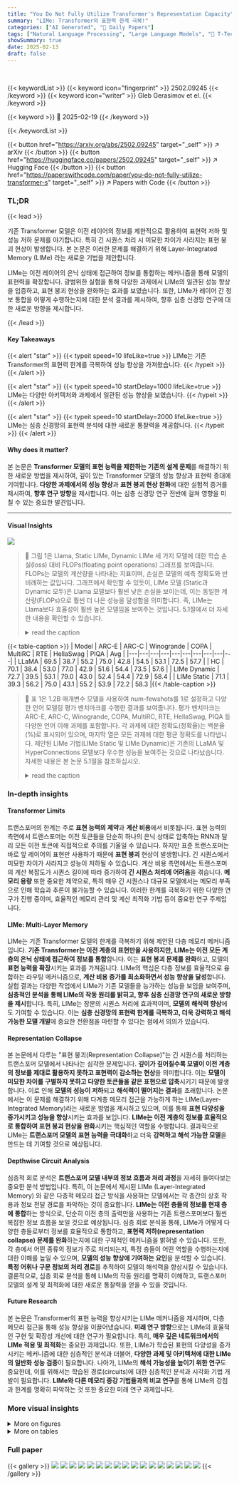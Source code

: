 ```yaml
---
title: "You Do Not Fully Utilize Transformer's Representation Capacity"
summary: "LIMe: Transformer의 표현력 한계 극복!"
categories: ["AI Generated", "🤗 Daily Papers"]
tags: ["Natural Language Processing", "Large Language Models", "🏢 T-Tech HSE University Moscow Institute of Physics and Technology",]
showSummary: true
date: 2025-02-13
draft: false
---
```


<br>

{{< keywordList >}}
{{< keyword icon="fingerprint" >}} 2502.09245 {{< /keyword >}}
{{< keyword icon="writer" >}} Gleb Gerasimov et el. {{< /keyword >}}
 
{{< keyword >}} 🤗 2025-02-19 {{< /keyword >}}
 
{{< /keywordList >}}

{{< button href="https://arxiv.org/abs/2502.09245" target="_self" >}}
↗ arXiv
{{< /button >}}
{{< button href="https://huggingface.co/papers/2502.09245" target="_self" >}}
↗ Hugging Face
{{< /button >}}
{{< button href="https://paperswithcode.com/paper/you-do-not-fully-utilize-transformer-s" target="_self" >}}
↗ Papers with Code
{{< /button >}}




### TL;DR


{{< lead >}}

기존 Transformer 모델은 이전 레이어의 정보를 제한적으로 활용하여 표현력 저하 및 성능 저하 문제를 야기합니다.  특히 긴 시퀀스 처리 시 미묘한 차이가 사라지는 표현 붕괴 현상이 발생합니다.  본 논문은 이러한 문제를 해결하기 위해 Layer-Integrated Memory (LIMe) 라는 새로운 기법을 제안합니다.



LIMe는 이전 레이어의 은닉 상태에 접근하여 정보를 통합하는 메커니즘을 통해 모델의 표현력을 확장합니다.  광범위한 실험을 통해 다양한 과제에서 LIMe의 일관된 성능 향상을 입증하고, 표현 붕괴 현상을 완화하는 효과를 보였습니다.  또한, LIMe가 레이어 간 정보 통합을 어떻게 수행하는지에 대한 분석 결과를 제시하여, 향후 심층 신경망 연구에 대한 새로운 방향을 제시합니다.

{{< /lead >}}


#### Key Takeaways

{{< alert "star" >}}
{{< typeit speed=10 lifeLike=true >}} LIMe는 기존 Transformer의 표현력 한계를 극복하여 성능 향상을 가져왔습니다. {{< /typeit >}}
{{< /alert >}}

{{< alert "star" >}}
{{< typeit speed=10 startDelay=1000 lifeLike=true >}} LIMe는 다양한 아키텍처와 과제에서 일관된 성능 향상을 보였습니다. {{< /typeit >}}
{{< /alert >}}

{{< alert "star" >}}
{{< typeit speed=10 startDelay=2000 lifeLike=true >}} LIMe는 심층 신경망의 표현력 분석에 대한 새로운 통찰력을 제공합니다. {{< /typeit >}}
{{< /alert >}}

#### Why does it matter?
본 논문은 **Transformer 모델의 표현 능력을 제한하는 기존의 설계 문제**를 해결하기 위한 새로운 방법을 제시하여, 깊이 있는 Transformer 모델의 성능 향상과 표현력 증대에 기여합니다.  **다양한 과제에서의 성능 향상**과 **표현 붕괴 현상 완화**에 대한 실험적 증거를 제시하여, **향후 연구 방향**을 제시합니다.  이는 심층 신경망 연구 전반에 걸쳐 영향을 미칠 수 있는 중요한 발견입니다.

------
#### Visual Insights



![](https://arxiv.org/html/2502.09245/x1.png)

> 🔼 그림 1은 Llama, Static LIMe, Dynamic LIMe 세 가지 모델에 대한 학습 손실(loss) 대비 FLOPs(floating point operations) 그래프를 보여줍니다.  FLOPs는 모델의 계산량을 나타내는 지표이며, 손실은 모델의 예측 정확도와 반비례하는 값입니다. 그래프에서 확인할 수 있듯이, LIMe 모델 (Static과 Dynamic 모두)은 Llama 모델보다 훨씬 낮은 손실을 보이는데, 이는 동일한 계산량(FLOPs)으로 훨씬 더 나은 성능을 달성함을 의미합니다.  즉, LIMe는 Llama보다 효율성이 훨씬 높은 모델임을 보여주는 것입니다. 5.1절에서 더 자세한 내용을 확인할 수 있습니다.
> <details>
> <summary>read the caption</summary>
> Figure 1: Training loss per FLOPs for Llama, Static LIMe, and Dynamic LIMe. LIMe has a substantially lower loss with a similar amount of FLOPs. See Section 5.1 for more details.
> </details>





{{< table-caption >}}
| Model | ARC-E | ARC-C | Winogrande | COPA | MultiRC | RTE | HellaSwag | PIQA | Avg |
|---|---|---|---|---|---|---|---|---|---| 
| LLaMA | 69.5 | 38.7 | 55.2 | 75.0 | 42.8 | 54.5 | 53.1 | 72.5 | 57.7 |
| HC | 70.1 | 38.4 | 53.0 | 77.0 | 42.9 | 51.6 | 54.4 | 73.5 | 57.6 |
| LIMe Dynamic | 72.7 | 39.5 | 53.1 | 79.0 | 43.0 | 52.4 | 54.4 | 72.9 | 58.4 |
| LIMe Static | 71.1 | 39.3 | 56.2 | 75.0 | 43.1 | 55.2 | 53.9 | 72.2 | 58.3 |{{< /table-caption >}}

> 🔼 표 1은 1.2B 매개변수 모델을 사용하여 num-fewshots를 1로 설정하고 다양한 언어 모델링 평가 벤치마크를 수행한 결과를 보여줍니다.  평가 벤치마크는 ARC-E, ARC-C, Winogrande, COPA, MultiRC, RTE, HellaSwag, PIQA 등 다양한 언어 이해 과제를 포함합니다.  각 과제에 대한 정확도(정확율)는 백분율(%)로 표시되어 있으며, 마지막 열은 모든 과제에 대한 평균 정확도를 나타냅니다.  제안된 LIMe 기법(LIMe Static 및 LIMe Dynamic)은 기존의 LLaMA 및 HyperConnections 모델보다 우수한 성능을 보여주는 것으로 나타났습니다.  자세한 내용은 본 논문 5.1절을 참조하십시오.
> <details>
> <summary>read the caption</summary>
> Table 1: LM Evaluation Harness benchmarks (accuracies in %) on 1.2B models with num-fewshots 1. The rightmost column shows average accuracy across the tasks. Proposed methods outperform both LLaMA and HyperConnections (Zhu et al., 2024) baselines. See Section 5.1 for more details.
> </details>





### In-depth insights


#### Transformer Limits
트랜스포머의 한계는 주로 **표현 능력의 제약**과 **계산 비용**에서 비롯됩니다.  표현 능력의 측면에서 트랜스포머는 이전 토큰들을 단순히 하나의 은닉 상태로 압축하는 RNN과 달리 모든 이전 토큰에 직접적으로 주의를 기울일 수 있습니다. 하지만 표준 트랜스포머는 바로 앞 레이어의 표현만 사용하기 때문에 **표현 붕괴** 현상이 발생합니다. 긴 시퀀스에서 미묘한 차이가 사라지고 성능이 저하될 수 있습니다. 계산 비용 측면에서는 트랜스포머의 계산 복잡도가 시퀀스 길이에 따라 증가하여 **긴 시퀀스 처리에 어려움**을 겪습니다.  **메모리 용량** 또한 중요한 제약으로, 특히 매우 긴 시퀀스나 대규모 모델에서는 메모리 부족으로 인해 학습과 추론이 불가능할 수 있습니다.  이러한 한계를 극복하기 위한 다양한 연구가 진행 중이며, 효율적인 메모리 관리 및 계산 최적화 기법 등이 중요한 연구 주제입니다.

#### LIMe: Multi-Layer Memory
LIMe는 기존 Transformer 모델의 한계를 극복하기 위해 제안된 다층 메모리 메커니즘입니다. **기존 Transformer는 이전 계층의 표현만을 사용하지만, LIMe는 이전 모든 계층의 은닉 상태에 접근하여 정보를 통합**합니다.  이는 **표현 붕괴 문제를 완화**하고, 모델의 **표현 능력을 확장**시키는 효과를 가져옵니다. LIMe의 핵심은 다층 정보를 효율적으로 융합하는 라우팅 메커니즘으로, **계산 비용 증가를 최소화하면서 성능 향상을 달성**합니다.  실험 결과는 다양한 작업에서 LIMe가 기존 모델들을 능가하는 성능을 보임을 보여주며, **심층적인 분석을 통해 LIMe의 작동 원리를 밝히고, 향후 심층 신경망 연구의 새로운 방향을 제시**합니다. 특히, LIMe는 장문의 시퀀스 처리에 효과적이며, **모델의 해석력 향상**에도 기여할 수 있습니다.  이는 **심층 신경망의 표현력 한계를 극복하고, 더욱 강력하고 해석 가능한 모델 개발**에 중요한 전환점을 마련할 수 있다는 점에서 의의가 있습니다.

#### Representation Collapse
본 논문에서 다루는 "표현 붕괴(Representation Collapse)"는 긴 시퀀스를 처리하는 트랜스포머 모델에서 나타나는 심각한 문제입니다. **깊이가 깊어질수록 모델이 이전 계층의 정보를 제대로 활용하지 못하고 표현력이 감소하는 현상**을 의미합니다.  이는 **모델이 미묘한 차이를 구별하지 못하고 다양한 토큰들을 같은 표현으로 압축**시키기 때문에 발생합니다.  이로 인해 **모델의 성능이 저하**되고 **해석력이 떨어지는 결과**를 초래합니다.  논문에서는 이 문제를 해결하기 위해 다계층 메모리 접근을 가능하게 하는 LIMe(Layer-Integrated Memory)라는 새로운 방법을 제시하고 있으며, 이를 통해 **표현 다양성을 증가시키고 성능을 향상**시키는 효과를 보입니다.  **LIMe는 이전 계층의 정보를 효율적으로 통합하여 표현 붕괴 현상을 완화**시키는 핵심적인 역할을 수행합니다.  결과적으로 LIMe는 **트랜스포머 모델의 표현 능력을 극대화**하고 더욱 **강력하고 해석 가능한 모델**을 만드는 데 기여할 것으로 예상됩니다.

#### Depthwise Circuit Analysis
심층적 회로 분석은 **트랜스포머 모델 내부의 정보 흐름과 처리 과정**을 자세히 들여다보는 중요한 분석 방법입니다. 특히, 이 논문에서 제시된 LIMe (Layer-Integrated Memory) 와 같은 다층적 메모리 접근 방식을 사용하는 모델에서는 각 층간의 상호 작용과 정보 전달 경로를 파악하는 것이 중요합니다.  **LIMe는 이전 층들의 정보를 현재 층에 통합**하는 방식으로, 단순히 이전 층의 출력만을 사용하는 기존 트랜스포머보다 훨씬 복잡한 정보 흐름을 보일 것으로 예상됩니다. 심층 회로 분석을 통해, LIMe가 어떻게 다양한 층들로부터 정보를 효율적으로 통합하고, **표현력 저하(representation collapse) 문제를 완화**하는지에 대한 구체적인 메커니즘을 밝혀낼 수 있습니다. 또한, 각 층에서 어떤 종류의 정보가 주로 처리되는지, 특정 층들이 어떤 역할을 수행하는지에 대한 이해를 높일 수 있으며, **모델의 성능 향상에 기여하는 요인**을 분석할 수 있습니다.  **특정 어휘나 구문 정보의 처리 경로**를 추적하여 모델의 해석력을 향상시킬 수 있습니다.  결론적으로, 심층 회로 분석을 통해 LIMe의 작동 원리를 명확히 이해하고, 트랜스포머 모델의 설계 및 최적화에 대한 새로운 통찰력을 얻을 수 있을 것입니다.

#### Future Research
본 논문은 Transformer의 표현 능력을 향상시키는 LIMe 메커니즘을 제시하며, 다층 메모리 접근을 통해 성능 향상을 이끌어냈습니다. **미래 연구 방향**으로는 LIMe의 효율적인 구현 및 확장성 개선에 대한 연구가 필요합니다. 특히, **매우 깊은 네트워크에서의 LIMe 적용 및 최적화**는 중요한 과제입니다. 또한, LIMe가 학습된 표현의 다양성을 증가시키는 메커니즘에 대한 심층적인 분석과 더불어, **다양한 과제 및 아키텍처에 대한 LIMe의 일반화 성능 검증**이 필요합니다.  나아가, LIMe의 **해석 가능성을 높이기 위한 연구**도 중요한데, 이를 위해서는 학습된 경로(circuits)에 대한 심층적인 분석과 시각화 기법 개발이 필요합니다.  **LIMe와 다른 메모리 증강 기법들과의 비교 연구**를 통해 LIMe의 강점과 한계를 명확히 파악하는 것 또한 중요한 미래 연구 과제입니다.


### More visual insights

<details>
<summary>More on figures
</summary>


![](https://arxiv.org/html/2502.09245/x2.png)

> 🔼 그림 2는 여러 층(r)에서 이전 층(m)의 표현에 대한 평균 검색 가중치를 보여줍니다.  두 경우 모두, 마지막 층에서는 모델이 현재 층이 아닌 이전 층의 정보를 검색하는 경향이 있습니다.  동적 LIMe의 경우, 첫 번째 층에서 정보를 검색하는 비율이 확실히 높아지는 것을 볼 수 있습니다.  자세한 내용은 5.2절을 참조하십시오.
> <details>
> <summary>read the caption</summary>
> Figure 2: Mean retrieval weight for each representation (m𝑚mitalic_m) among later layers (r𝑟ritalic_r). In both cases, in the last layers, models tend to retrieve information from previous layers rather than from the current one. In the case of Dynamic LIMe, there is a clear bump in retrieving from the first layer. See Section 5.2 for more details.
> </details>



![](https://arxiv.org/html/2502.09245/x3.png)

> 🔼 그림 3은 정적 및 동적 LIMe의 각 헤드에 대한 자기 검색 가중치를 보여줍니다. 두 모델 모두 중간 계층에서 최신 표현에 더 높은 가중치를 할당하지만, 나중에는 저수준 기능을 검색하는 경향이 있습니다. 묘사된 가중치는 거의 모든 헤드에서 크게 감소하지만, 일부 헤드는 여전히 자기 검색 경로를 사용하여 출력을 개선하는 단계를 제안합니다. 또한 동적 LIMe의 첫 번째 계층은 시퀀스 조건 지정으로 인해 저수준 기능에 크게 의존함을 알 수 있습니다. 자세한 내용은 5.2절을 참조하십시오.
> <details>
> <summary>read the caption</summary>
> Figure 3: Self Retrieval weights for each head of Static and Dynamic LIMe. Both models assign higher weights to the latest representation in the middle layers, but tend to retrieve lower-level features later. The depicted weights decrease significantly in almost all heads, although some of them still use self-retrieval paths, suggesting the outputs’ refinement stage. Moreover, we can see that Dynamic LIMe’s first layers heavily rely on low-level features due to their sequence conditioning. See Section 5.2 for more details.
> </details>



![](https://arxiv.org/html/2502.09245/x4.png)

> 🔼 그림 4는 LIMe의 각 레이어(r)에 대해 기대되는 검색된 표현을 보여줍니다. 정적 및 동적 변형 모두 초기 레이어의 정보를 검색하는 경향이 있습니다. 이는 LIMe가 이전 레이어의 정보를 활용하여 표현의 붕괴를 방지하고 성능을 향상시키는 메커니즘을 보여줍니다. 자세한 내용은 5.2절을 참조하세요.
> <details>
> <summary>read the caption</summary>
> Figure 4: Expected retrieved representation for each LIMe layer (r𝑟ritalic_r). Both static and dynamic variants tend to retrieve information from early layers. See Section 5.2 for more details.
> </details>



![](https://arxiv.org/html/2502.09245/x5.png)

> 🔼 그림 5는 FineWeb Edu 데이터셋 하위 집합에 대한 각 계층별 값 행렬 엔트로피를 보여줍니다. 동적 및 정적 LIMe 모두 LLaMa보다 더 다양한 값을 가지며, 이는 LIMe가 더 많은 정보를 저장하고 있음을 시사합니다.  즉, 각 레이어에서 값(Value)들의 다양성을 측정한 것으로, 다양성이 클수록 모델이 더 많은 정보를 표현하고 있음을 의미합니다.  LLaMa에 비해 LIMe(동적 및 정적)의 값들이 더 다양하게 분포되어 있어, LIMe가 더욱 풍부한 정보를 표현하고 있음을 알 수 있습니다.
> <details>
> <summary>read the caption</summary>
> Figure 5: Values’ matrix entropy on FineWeb Edu subset by layers. Both Dynamic and Static LIMe have more diverse values than LLaMa, which indicates more information stored in LIMe.
> </details>



![](https://arxiv.org/html/2502.09245/x6.png)

> 🔼 그림 6은 유사한 토큰들의 값들을 여러 계층에 걸쳐 t-SNE 기법을 사용하여 시각화한 것입니다. LIMe에서 얻은 값들은 후반부 계층에서도 구분 가능하지만, LLaMA에서는 혼합되어 토큰에 대한 정보가 손실되는 것을 보여줍니다. 이는 LIMe가 다층 메모리 접근을 통해 표현의 붕괴를 방지하여 더욱 풍부하고 구별되는 표현을 생성함을 시사합니다. 자세한 내용은 5.3절을 참조하십시오.
> <details>
> <summary>read the caption</summary>
> Figure 6: t-SNE of similar tokens’ values among layers. Values obtained from LIMe are separable in later layers, while values in LLaMA become mixed and lose information about tokens. See Section 5.3 for more details.
> </details>



![](https://arxiv.org/html/2502.09245/x7.png)

> 🔼 그림 7은 5개의 교차 검증 폴드에 걸쳐 측정된 값 분류 정확도를 보여줍니다. LIMe에서 얻은 후기 레이어의 값들은 거의 1.0의 정확도로 선형적으로 분리될 수 있지만, LLaMA의 값들은 훨씬 낮은 정확도를 보입니다. 이는 LIMe가 LLaMA보다 훨씬 더 효과적으로 토큰 간의 미묘한 차이를 유지한다는 것을 시사합니다. 자세한 내용은 5.3절을 참조하십시오.
> <details>
> <summary>read the caption</summary>
> Figure 7: Values classification accuracy measured with standard deviation over 5 cross-validation folds. Values in later layers obtained from LIMe can be linearly separated with nearly 1.0 accuracy, while accuracy for values from LLaMA is much lower. See Section 5.3 for more details.
> </details>



![](https://arxiv.org/html/2502.09245/x8.png)

> 🔼 그림 8은 다양한 깊이의 트랜스포머 아키텍처에 대한 훈련 손실을 보여줍니다.  특히 128개의 레이어를 가진 모델에서 LIMe 아키텍처가 기준 모델보다 훨씬 우수한 성능을 보임을 알 수 있습니다.  이는 LIMe가 다층 메모리 접근 방식을 통해 깊은 네트워크에서 나타나는 표현 붕괴 문제를 효과적으로 완화하기 때문입니다. 그림은 훈련 손실 곡선을 통해 LIMe의 성능 향상을 시각적으로 보여주며, 자세한 내용은 본 논문 5.4절을 참조하십시오.
> <details>
> <summary>read the caption</summary>
> Figure 8: Training losses for deep architectures. The LIMe architecture significantly outperforms the baseline, especially in the case of 128128128128 layers. See Section 5.4 for more details.
> </details>



![](https://arxiv.org/html/2502.09245/x9.png)

> 🔼 그림 9는 top-p 가지치기를 사용하여 학습된 128계층 LIMe 모델의 검색 가중치 통계를 보여줍니다. 후속 계층으로부터의 평균 검색 가중치(녹색 곡선)는 여러 개의 정보 스트림을 자기 지도 방식으로 모델이 획득한다는 것을 나타내는 여러 개의 뚜렷한 피크를 보여줍니다. 자기 검색 가중치(오렌지색 곡선)의 평균은 1.0이 자기 주의를 나타내며, 후속 계층에서 감소하여 정보 처리 패턴이 다른 세 개의 연속적인 계층 그룹을 형성합니다. 자세한 내용은 5.4절을 참조하십시오.
> <details>
> <summary>read the caption</summary>
> Figure 9: Retrieval weights statistics for a 128-layer LIMe model trained with top-p𝑝pitalic_p pruning. The mean retrieval weight from subsequent layers (green curve) displays several distinct peaks, indicating that the model acquires multiple information streams in a self-supervised fashion. The mean self-retrieval weight (orange curve), where 1.0 denotes self-attention, decreases across later layers, forming three consecutive layer groups with different information-processing patterns. See Section 5.4 for further details.
> </details>



![](https://arxiv.org/html/2502.09245/x10.png)

> 🔼 그림 10은 각 LIMe 계층에 대해 헤드에 걸쳐 평균화된 자기 검색 가중치를 보여줍니다. 이 그림은 각 LIMe 계층에서 이전 계층의 표현에 대한 각 헤드의 평균 가중치를 보여줍니다.  간단히 말해, 이 그림은 LIMe 모델의 각 계층에서 얼마나 자주 이전 계층의 정보를 참조하는지를 보여주는 시각적 표현입니다.  x축은 LIMe 계층의 번호를 나타내고, y축은 평균 가중치를 나타냅니다.  가중치가 높을수록 해당 계층이 이전 계층의 정보를 더 많이 활용한다는 것을 의미합니다. 이는 LIMe 모델이 다양한 계층의 정보를 통합하여 더 나은 성능을 달성하는 방법을 이해하는 데 도움이 됩니다.
> <details>
> <summary>read the caption</summary>
> Figure 10: Self Retrieval weights averaged across heads for each LIMe layer.
> </details>



![](https://arxiv.org/html/2502.09245/x11.png)

> 🔼 그림 11은 FineWeb Edu 데이터셋에서 각 계층별 은닉 상태의 매트릭스 엔트로피를 보여줍니다. LIMe의 은닉 상태는 언어 작업에서 더 나은 성능을 제공하기 위해 다양성이 부족할 수 있음을 보여줍니다. 자세한 내용은 5.3절을 참조하십시오.
> <details>
> <summary>read the caption</summary>
> Figure 11: Hiddens’ matrix entropy on FineWeb Edu subset by layers. We can see that hidden states in LIMe can be not very diverse for the model to provide better performance on language tasks. For details, see Section 5.3.
> </details>



![](https://arxiv.org/html/2502.09245/x12.png)

> 🔼 그림 12는 5개의 교차 검증 세트에 대한 표준 편차를 측정하여 숨겨진 상태 분류 정확도를 보여줍니다. LLaMA의 경우 심층 레이어에서 선형 분리 가능성이 더 강하지만, LIMe는 전체 숨겨진 상태의 차원을 사용하여 다음 토큰 예측으로 원활하게 이동하기 때문에 후반 레이어에서 클러스터링이 다소 어려워집니다.
> <details>
> <summary>read the caption</summary>
> Figure 12: Hidden states classification accuracy measured with standard deviation over 5 cross-validation folds. Although LLaMa’s deeper layers maintain stronger linear separability, LIMe’s hidden states become slightly harder to cluster in later layers due to its ability to smoothly move on to predicting the next token using the full hidden states’ dimensionality.
> </details>



![](https://arxiv.org/html/2502.09245/x13.png)

> 🔼 그림 13은 Fineweb Edu 데이터셋의 일부를 사용하여 학습된 정적 가중치와 동적 사전 분포를 보여줍니다. 각 셀은 특정 헤드 내 각 레이어의 검색 확률을 나타냅니다.  즉, 각 레이어의 어텐션 헤드가 이전 레이어의 정보를 얼마나 활용하는지를 가중치의 형태로 시각화한 것입니다.  정적 가중치는 모든 토큰에 대해 동일하게 적용되는 반면, 동적 사전 분포는 토큰마다 다르게 적용됩니다. 이 그림은 LIMe 모델의 다층 메모리 접근 방식을 이해하는 데 중요한 시각적 자료입니다.  다양한 레이어에서 어텐션 헤드가 과거 레이어의 정보를 선택적으로 활용하는 패턴을 보여주며, LIMe 모델의 동작 메커니즘을 자세히 파악하는 데 도움을 줍니다.
> <details>
> <summary>read the caption</summary>
> Figure 13: Learned static weights and dynamic prior distribution calculated on a subset of Fineweb Edu. Each cell represents retrieval probability for each layer in the specific head.
> </details>



![](https://arxiv.org/html/2502.09245/x14.png)

> 🔼  그림 14는 128개의 레이어를 가진 심층 정적 LIMe에 대한 모든 가중치를 보여줍니다. 반복적인 라우팅 패턴이 정제 프로세스를 닮았다는 것을 명확하게 알 수 있습니다. 즉, 이 그림은 심층 신경망에서 LIMe가 이전 레이어의 정보를 효율적으로 재활용하여 특징을 정제하는 과정을 시각적으로 보여줍니다. 각 셀은 특정 헤드에 대한 특정 레이어의 검색 확률을 나타냅니다.  다양한 레이어에서 일관되게 나타나는 패턴은 LIMe의 효율적인 다층 메모리 접근 방식을 강조합니다.
> <details>
> <summary>read the caption</summary>
> Figure 14: All weights for deep static LIMe with 128 layers. We can see explicitly the repeated routing patterns resembling a refinement process.
> </details>



![](https://arxiv.org/html/2502.09245/x15.png)

> 🔼 본 그림은 유사한 토큰들의 은닉 상태를 다양한 레이어에서 t-SNE 기법을 사용하여 시각화한 것입니다. LLaMA 모델과 달리 LIMe 모델은 이전 레이어의 표현을 참조하여 업데이트를 수행할 수 있으며, 이는 후반 레이어에서 값들의 분리성을 높이는 데 기여합니다. 즉, LLaMA는 후반 레이어에서 유사한 토큰들이 서로 구분이 어렵게 섞이는 반면, LIMe는 이전 레이어의 정보를 활용하여 각 토큰들을 보다 명확하게 구분할 수 있음을 보여줍니다. 자세한 내용은 5.3절을 참조하세요.
> <details>
> <summary>read the caption</summary>
> Figure 15: t-SNE of similar tokens’ hidden states among layers. Although hidden states are not separable in later layers for both models, unlike LLaMA, LIMe can make updates attending to the previous representations, which leads to high values’ separability. See Section 5.3 for more details.
> </details>



</details>




<details>
<summary>More on tables
</summary>


{{< table-caption >}}
| L | R | H | Semantic circuit description | Tokens examples |
|---|---|---|---|---|
| 4 | 0 | 23 | Primarily partial word segments that illustrate English morphological composition. | lex, ache, isters, ique, ley, elling, ets, ry. |
| 9 | 1 | 3 | A range of English suffixes or near-suffix fragments that highlight morphological building blocks and transformations. | ist, ised, ishing, osed, ized, ense, istic, ish, ened, inch. |
| 8 | 0 | 10 | Primarily affixes and stems that indicate morphological processes in English. | izing, ically, ified, ission, ational, ist, ering. |
| 15 | 1 | 23 | A collection of intensifiers, qualifiers, and comparative modifiers that adjust tone and degree in writing. | very, various, respective, relatively, highly, latter, largely, particularly. |
| 10 | 1 | 18 | Primarily subordinating conjunctions and discourse markers for conditions or reasons, illustrating causation, contingency, and contrast. | Because, If, Although, While, There, According, Unlike, However, It, Even. |{{< /table-caption >}}
> 🔼 이 표는 Dynamic LIMe 모델에서 의미적 회로가 활성화되는 토큰의 예시를 보여줍니다.  각 행은 특정 토큰(단어 또는 어절)과, 그 토큰의 의미적 회로가 활성화되는 레이어(L), 참조되는 표현의 레벨(R), 헤드 번호(H)를 나타냅니다.  이 결과는 모델이 더 깊은 레이어로 정보를 변경하지 않고 건너뛸 수 있는 심층 회로를 학습한다는 것을 보여줍니다.  자세한 내용은 5.2절을 참조하십시오.
> <details>
> <summary>read the caption</summary>
> Table 2: Table with examples of tokens where semantic circuits activate in Dynamic LIMe. L – layer which makes the query, R – level of queried representation, H – head number. This result indicates that the model learns depthwise circuits to bypass information without change to a further layer. See Section 5.2 for more details.
> </details>

{{< table-caption >}}
| Hyperparameter | Value |
|---|---| 
| Optimizer | AdamW |
| Learning Rate | 0.001 |
| LIMe Router Learning Rate | 0.01 |
| Weight Decay | 0.1 |
| β₁ | 0.9 |
| β₂ | 0.95 |
| ϵ | 1e-8 |
| Scheduler | cosine |
| Warmup Steps | 200 |
| Min LR | 1e-6 |
| Mixed Precision | bf16 |
| Gradient Clipping | 1.0 |
| Sequence Length | 2048 |
| Batch Size | 1024 |
| Training Steps | 20000 |{{< /table-caption >}}
> 🔼 이 표는 논문의 모든 실험에서 사용된 주요 훈련 하이퍼파라미터들을 보여줍니다.  최적화 알고리즘, 학습률, 가중치 감쇠, 베타1, 베타2, 에프실론, 스케줄러, 웜업 단계, 최소 학습률, 혼합 정밀도, 기울기 클리핑, 시퀀스 길이, 배치 크기, 훈련 단계 등의 하이퍼파라미터 값들이 포함되어 있습니다.  각 하이퍼파라미터는 모델 학습 과정에 중요한 영향을 미치는 요소이며, 이 표는 실험의 재현성과 결과 해석에 필수적인 정보를 제공합니다.
> <details>
> <summary>read the caption</summary>
> Table 3: Key training hyperparameters used in all experiments.
> </details>

{{< table-caption >}}
| Parameter | Value |
|---|---| 
| Vocab Size | 50,257 |
| Hidden Size | 2048 |
| Intermediate Size | 8192 |
| Number of Hidden Layers | 16 |
| Number of Attention Heads | 32 |
| Tie Word Embeddings | True |{{< /table-caption >}}
> 🔼 이 표는 논문에서 제시된 세 가지 모델 변형(LLaMa, Hyper Connections, LIMe)에 대한 아키텍처를 12억 매개변수 규모에서 비교하여 보여줍니다. 각 모델의 어휘 크기, 은닉층 크기, 중간층 크기, 은닉층 수, 어텐션 헤드 수, 가중치 공유 여부 등의 주요 아키텍처 매개변수 값이 표에 자세히 나열되어 있습니다. 이를 통해 세 가지 모델의 아키텍처 차이를 명확하게 이해하고, 각 모델의 성능 비교 분석에 유용한 기준점을 제공합니다.
> <details>
> <summary>read the caption</summary>
> Table 4: Model architecture for all variants (LLaMa, Hyper Connections, and LIMe) at the 1.2B scale.
> </details>

{{< table-caption >}}
| Model Depth | Total Router Weights | Pruned Weights (%) |
|---|---|---|
| 32-layer | 7,936 | 1,845 (23%) |
| 64-layer | 32,256 | 6,795 (21%) |
| 128-layer | 130,048 | 24,632 (19%) |{{< /table-caption >}}
> 🔼 표 5는 다양한 모델 깊이에 대해 top-p = 0.9로 LIMe 라우터 가중치를 가지치기한 개수를 보여줍니다.  5.4절의 심층 모델 학습 결과에서 알 수 있듯이, 검색 경로 가지치기는 LIMe가 LLaMA보다 우수한 성능을 내는 것을 막지 못했습니다.  즉, LIMe는 모델의 깊이가 깊어짐에 따라 상대적으로 더 적은 수의 라우터 가중치를 가지치기하여 효율성을 유지하면서도 성능 저하 없이 우수한 성능을 유지했습니다.
> <details>
> <summary>read the caption</summary>
> Table 5: Number of pruned LIMe Router’s weights at top-p=0.9𝑝0.9p=0.9italic_p = 0.9 for various model depths. As we can see in deep models’ training results (5.4), retrieval paths pruning does not stop LIMe from being superior compared to LLaMA.
> </details>

{{< table-caption >}}
| Model | # Parameters (B) | FLOPs (T) | Peak Memory Overhead over LLaMA excluding parameters | Peak Memory Overhead over LLaMA excluding parameters |
|---|---|---|---|---|
|  |  |  | Train | Inference |
| **LLaMA** | 1.1767 | 2.97 | 0 | 0 |
| **LIMe Static** | 1.1768 (+0.008%) | 2.98 (+0.3%) | (L-1)BTHD | BTHD<sup>(*)</sup> |
| **LIMe Dynamic** | 1.1856 (+0.075%) | 3.01 (+1.3%) | BTH(L(L+1)/2-1)+(L-1)BTHD | LBTH+BTHD<sup>(*)</sup> |
| **HC Dynamic** | 1.1771 (+0.030%) | 2.98 (+0.3%) | 2LBT[(R-1)D+R(R+2))] | BT[(R-1)D+R(R+2))] |{{< /table-caption >}}
> 🔼 표 6은 1.2B 크기의 언어 모델들(LLaMA, LIMe Static, LIMe Dynamic, HC)의 효율성을 비교 분석한 표입니다.  매개변수 수, FLOPs (부동소수점 연산 수), 최대 메모리 사용량 등을 비교하여 LIMe 모델이 기존 모델들에 비해 매개변수 및 FLOPs 증가는 미미하지만 훈련 시 최대 메모리 사용량은 더 적다는 것을 보여줍니다. 특히 키-밸류 캐시를 사용하면 추론 시에도 메모리 이점이 확장됩니다.  표에는 각 모델의 헤드 수(H), 레이어 수(L), 시퀀스 길이(T), 은닉 차원(D), 하이퍼 커넥션의 확장 비율(R) 등의 정보도 함께 제공됩니다.
> <details>
> <summary>read the caption</summary>
> Table 6: Comparing efficiency for all 1.21.21.21.2B models: both Dynamic and Static LIMe enjoy negligible parameter and FLOPs increase, and smaller peak memory than HC during training. When the Key-Value cache is utilized, this memory advantage extends to inference as well (*). H – number of heads, L — number of layers, T — sequence length, D — hidden dimension, R — Hyper Connections (Zhu et al., 2024) expansion rate.
> </details>

</details>




### Full paper

{{< gallery >}}
<img src="paper_images/1.png" class="grid-w50 md:grid-w33 xl:grid-w25" />
<img src="paper_images/2.png" class="grid-w50 md:grid-w33 xl:grid-w25" />
<img src="paper_images/3.png" class="grid-w50 md:grid-w33 xl:grid-w25" />
<img src="paper_images/4.png" class="grid-w50 md:grid-w33 xl:grid-w25" />
<img src="paper_images/5.png" class="grid-w50 md:grid-w33 xl:grid-w25" />
<img src="paper_images/6.png" class="grid-w50 md:grid-w33 xl:grid-w25" />
<img src="paper_images/7.png" class="grid-w50 md:grid-w33 xl:grid-w25" />
<img src="paper_images/8.png" class="grid-w50 md:grid-w33 xl:grid-w25" />
<img src="paper_images/9.png" class="grid-w50 md:grid-w33 xl:grid-w25" />
<img src="paper_images/10.png" class="grid-w50 md:grid-w33 xl:grid-w25" />
<img src="paper_images/11.png" class="grid-w50 md:grid-w33 xl:grid-w25" />
<img src="paper_images/12.png" class="grid-w50 md:grid-w33 xl:grid-w25" />
<img src="paper_images/13.png" class="grid-w50 md:grid-w33 xl:grid-w25" />
<img src="paper_images/14.png" class="grid-w50 md:grid-w33 xl:grid-w25" />
<img src="paper_images/15.png" class="grid-w50 md:grid-w33 xl:grid-w25" />
<img src="paper_images/16.png" class="grid-w50 md:grid-w33 xl:grid-w25" />
<img src="paper_images/17.png" class="grid-w50 md:grid-w33 xl:grid-w25" />
{{< /gallery >}}